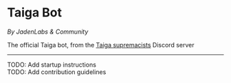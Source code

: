 # Taiga Bot

_By JadenLabs & Community_

The official Taiga bot, from the [Taiga supremacists](https://discord.gg/9F5npU4Jya) Discord server

---

TODO: Add startup instructions<br>
TODO: Add contribution guidelines
